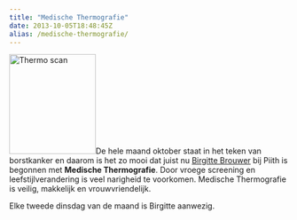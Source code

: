```yaml
---
title: "Medische Thermografie"
date: 2013-10-05T18:48:45Z
alias: /medische-thermografie/
---
```

<img class="alignright size-medium wp-image-467" alt="Thermo scan" src="https://res.cloudinary.com/piith/image/upload/2013/09/mm-full-tm-156x180.gif" width="156" height="180" />De hele maand oktober staat in het teken van borstkanker en daarom is het zo mooi dat juist nu <a title="Birgitte Brouwer" href="https://piith.nl/wie-doet-wat/birgitte-brouwer/">Birgitte Brouwer</a> bij Piith is begonnen met <strong>Medische Thermografie</strong>.
Door vroege screening en leefstijlverandering is veel narigheid te voorkomen.
Medische Thermografie is veilig, makkelijk en vrouwvriendelijk.

Elke tweede dinsdag van de maand is Birgitte aanwezig.